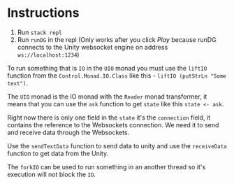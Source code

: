 # Instructions

1. Run `stack repl`
2. Run `runDG` in the repl (Only works after you click *Play* because runDG connects to the Unity websocket engine on address `ws://localhost:1234`)

To run something that is `IO` in the `UIO` monad you must use the `liftIO` function from the `Control.Monad.IO.Class` like this - `liftIO (putStrLn "Some text")`.

The `UIO` monad is the IO monad with the `Reader` monad transformer, it means that you can use the `ask` function to get `state` like this `state <- ask`.

Right now there is only one field in the `state` it's the `connection` field, it contains the reference to the Websockets connection. We need it to send and receive data through the Websockets.

Use the `sendTextData` function to send data to unity and use the `receiveData` function to get data from the Unity.

The `forkIO` can be used to run something in an another thread so it's execution will not block the `IO`.


